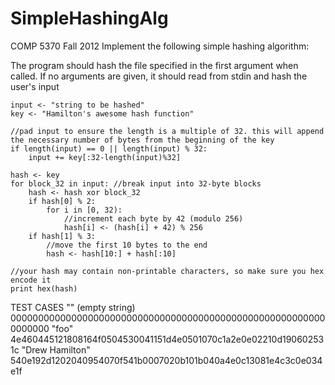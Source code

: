SimpleHashingAlg
================

COMP 5370 Fall 2012
Implement the following simple hashing algorithm:

The program should hash the file specified in the first argument when called. If no arguments are given, it should read from stdin and hash the user's input

	input <- "string to be hashed"
	key <- "Hamilton's awesome hash function"

	//pad input to ensure the length is a multiple of 32. this will append the necessary number of bytes from the beginning of the key
	if length(input) == 0 || length(input) % 32:
		input += key[:32-length(input)%32]

	hash <- key
	for block_32 in input: //break input into 32-byte blocks
		hash <- hash xor block_32
		if hash[0] % 2:
			for i in [0, 32):
				//increment each byte by 42 (modulo 256)
				hash[i] <- (hash[i] + 42) % 256
		if hash[1] % 3:
			//move the first 10 bytes to the end
			hash <- hash[10:] + hash[:10]
	
	//your hash may contain non-printable characters, so make sure you hex encode it
	print hex(hash)


TEST CASES
"" (empty string)	0000000000000000000000000000000000000000000000000000000000000000
"foo"			4e460445121808164f0504530041151d4e0501070c1a2e0e02210d190602531c
"Drew Hamilton"		540e192d1202040954070f541b0007020b101b040a4e0c13081e4c3c0e034e1f
